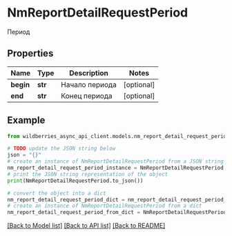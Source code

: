 # NmReportDetailRequestPeriod

Период

## Properties

Name | Type | Description | Notes
------------ | ------------- | ------------- | -------------
**begin** | **str** | Начало периода | [optional] 
**end** | **str** | Конец периода | [optional] 

## Example

```python
from wildberries_async_api_client.models.nm_report_detail_request_period import NmReportDetailRequestPeriod

# TODO update the JSON string below
json = "{}"
# create an instance of NmReportDetailRequestPeriod from a JSON string
nm_report_detail_request_period_instance = NmReportDetailRequestPeriod.from_json(json)
# print the JSON string representation of the object
print(NmReportDetailRequestPeriod.to_json())

# convert the object into a dict
nm_report_detail_request_period_dict = nm_report_detail_request_period_instance.to_dict()
# create an instance of NmReportDetailRequestPeriod from a dict
nm_report_detail_request_period_from_dict = NmReportDetailRequestPeriod.from_dict(nm_report_detail_request_period_dict)
```
[[Back to Model list]](../README.md#documentation-for-models) [[Back to API list]](../README.md#documentation-for-api-endpoints) [[Back to README]](../README.md)



